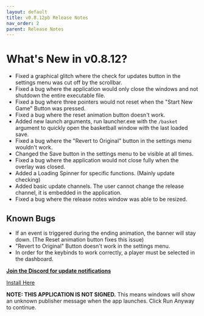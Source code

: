 ```yaml
---
layout: default
title: v0.8.12pb Release Notes
nav_order: 2
parent: Release Notes
---
```


# What's New in v0.8.12?
- Fixed a graphical glitch where the check for updates button in the settings menu was cut off by the scrollbar.
- Fixed a bug where the application would only close the windows and not shutdown the entire executable file.
- Fixed a bug where three pointers would not reset when the "Start New Game" Button was pressed.
- Fixed a bug where the reset animation button doesn't work.
- Added new launch arguments, run launcher.exe with the `/basket` argument to quickly open the basketball window with the last loaded save.
- Fixed a bug where the "Revert to Original" button in the settings menu wouldn't work.
- Changed the Save button in the settings menu to be visible at all times.
- Fixed a bug where the application would not close fully when the overlay was closed.
- Added a Loading Spinner for specific functions. (Mainly update checking)
- Added basic update channels. The user cannot change the release channel, it is embedded in the application.
- Fixed a bug where the release notes window was able to be resized.

## Known Bugs

- If an event is triggered during the ending animation, the banner will stay down. (The Reset animation button fixes this issue)
- "Revert to Original" Button doesn't work in the settings menu.
- In order for the keybinds to work correctly, a player must be selected in the dashboard.

[**Join the Discord for update notifications**](https://discord.gg/WrEpxrXxRx)

[Install Here](https://diamondpg.github.io/StatsApp/docs/Installation.html)

**NOTE: THIS APPLICATION IS NOT SIGNED.** This means windows will show an unknown publisher message when the app launches. Click Run Anyway to continue.
